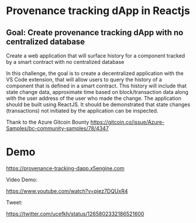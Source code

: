 # Provenance tracking dApp in Reactjs

## Goal: Create provenance tracking dApp with no centralized database

Create a web application that will surface history for a component tracked by a smart contract with no centralized database

In this challenge, the goal is to create a decentralized application with the VS Code extension, that will allow users to query the history of a component that is defined in a smart contract. This history will include that state change data, approximate time based on block/transaction data along with the user address of the user who made the change. The application should be built using ReactJS. It should be demonstrated that state changes (transactions) not initiated by the application can be inspected.

Thank to the Azure Gitcoin Bounty https://gitcoin.co/issue/Azure-Samples/bc-community-samples/78/4347

# Demo

https://provenance-tracking-dapp.x5engine.com

Video Demo:

https://www.youtube.com/watch?v=pjez7DQUxR4

Tweet:

https://twitter.com/ucefkh/status/1265802332186521600
